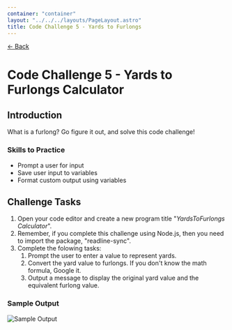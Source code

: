 ```yaml
---
container: "container"
layout: "../../../layouts/PageLayout.astro"
title: Code Challenge 5 - Yards to Furlongs
---
```


[← Back](/courses/code-challenges/)

# Code Challenge 5 - Yards to Furlongs Calculator

## Introduction

What is a furlong? Go figure it out, and solve this code challenge!

### Skills to Practice

- Prompt a user for input
- Save user input to variables
- Format custom output using variables

## Challenge Tasks

1. Open your code editor and create a new program title "_YardsToFurlongs Calculator_".
2. Remember, if you complete this challenge using Node.js, then you need to import the package, "readline-sync".
3. Complete the folowing tasks:
   1. Prompt the user to enter a value to represent yards.
   2. Convert the yard value to furlongs. If you don't know the math formula, Google it.
   3. Output a message to display the original yard value and the equivalent furlong value.

### Sample Output

![Sample Output](/assets/img/code-challenges/challenge-5-yards-to-furl-sample.gif)
